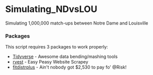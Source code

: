 # Simulating_NDvsLOU
Simulating 1,000,000 match-ups between Notre Dame and Louisville

### Packages

This script requires 3 packages to work properly:

* [Tidyverse](https://www.tidyverse.org/packages/) - Awesome data bending/mashing tools
* [rvest](https://cran.r-project.org/web/packages/rvest/rvest.pdf) - Easy Peasy Website Scrapey
* [fitdistrplus](https://cran.r-project.org/web/packages/fitdistrplus/fitdistrplus.pdf) - Ain't nobody got $2,530 to pay fo' @Risk!
